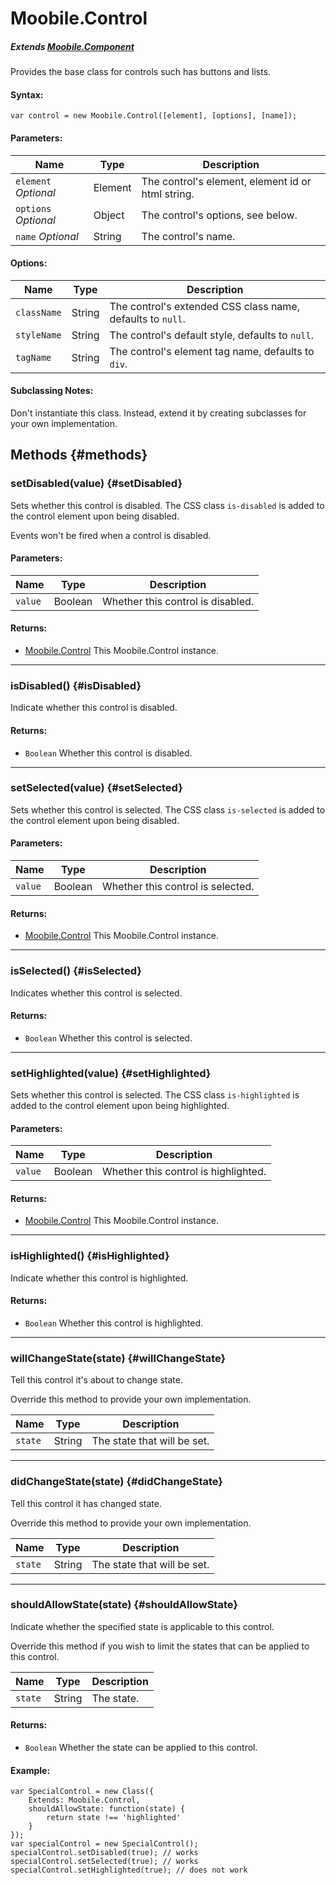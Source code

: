 Moobile.Control
================================================================================

##### Extends [Moobile.Component](../Component/Component.md)

Provides the base class for controls such has buttons and lists.

#### Syntax:

	var control = new Moobile.Control([element], [options], [name]);

#### Parameters:

Name                 | Type    | Description
-------------------- | ------- | -----------
`element` *Optional* | Element | The control's element, element id or html string.
`options` *Optional* | Object  | The control's options, see below.
`name`    *Optional* | String  | The control's name.

#### Options:

Name        | Type   | Description
----------- | ------ | -----------
`className` | String | The control's extended CSS class name, defaults to `null`.
`styleName` | String | The control's default style, defaults to `null`.
`tagName`   | String | The control's element tag name, defaults to `div`.

#### Subclassing Notes:

Don't instantiate this class. Instead, extend it by creating subclasses for your own implementation.

Methods {#methods}
--------------------------------------------------------------------------------

### setDisabled(value) {#setDisabled}

Sets whether this control is disabled. The CSS class `is-disabled` is added to the control element upon being disabled.

Events won't be fired when a control is disabled.

#### Parameters:

Name    | Type    | Description
------- | ------- | -----------
`value` | Boolean | Whether this control is disabled.

#### Returns:

- [Moobile.Control](../Control/Control.md) This Moobile.Control instance.

-----

### isDisabled() {#isDisabled}

Indicate whether this control is disabled.

#### Returns:

- `Boolean` Whether this control is disabled.

-----

### setSelected(value) {#setSelected}

Sets whether this control is selected. The CSS class `is-selected` is added to the control element upon being disabled.

#### Parameters:

Name    | Type    | Description
------- | ------- | -----------
`value` | Boolean | Whether this control is selected.

#### Returns:

- [Moobile.Control](../Control/Control.md) This Moobile.Control instance.

-----

### isSelected() {#isSelected}

Indicates whether this control is selected.

#### Returns:

- `Boolean` Whether this control is selected.

-----

### setHighlighted(value) {#setHighlighted}

Sets whether this control is selected. The CSS class `is-highlighted` is added to the control element upon being highlighted.

#### Parameters:

Name    | Type    | Description
------- | ------- | -----------
`value` | Boolean | Whether this control is highlighted.

#### Returns:

- [Moobile.Control](../Control/Control.md) This Moobile.Control instance.

-----

### isHighlighted() {#isHighlighted}

Indicate whether this control is highlighted.

#### Returns:

- `Boolean` Whether this control is highlighted.

-----

### willChangeState(state) {#willChangeState}

Tell this control it's about to change state.

Override this method to provide your own implementation.

Name    | Type   | Description
------- | ------ | -----------
`state` | String | The state that will be set.

-----

### didChangeState(state) {#didChangeState}

Tell this control it has changed state.

Override this method to provide your own implementation.

Name    | Type   | Description
------- | ------ | -----------
`state` | String | The state that will be set.

-----

### shouldAllowState(state) {#shouldAllowState}

Indicate whether the specified state is applicable to this control.

Override this method if you wish to limit the states that can be applied to this control.

Name    | Type   | Description
------- | ------ | -----------
`state` | String | The state.

#### Returns:

- `Boolean` Whether the state can be applied to this control.

#### Example:

	var SpecialControl = new Class({
		Extends: Moobile.Control,
		shouldAllowState: function(state) {
			return state !== 'highlighted'
		}
	});
	var specialControl = new SpecialControl();
	specialControl.setDisabled(true); // works
	specialControl.setSelected(true); // works
	specialControl.setHighlighted(true); // does not work
